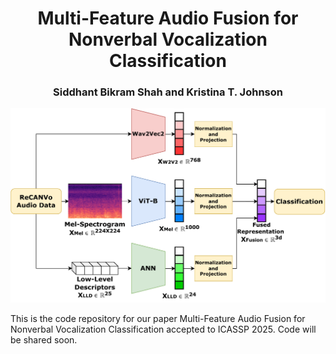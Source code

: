 <h1 font-size:40px align="center">Multi-Feature Audio Fusion for Nonverbal Vocalization Classification</h2>
<h3 font-size:40px align="center">Siddhant Bikram Shah and Kristina T. Johnson</h3>

<p align="center">
  <img src="Model_Fixed.pdf" />
</p>

This is the code repository for our paper Multi-Feature Audio Fusion for Nonverbal Vocalization Classification accepted to ICASSP 2025. Code will be shared soon.

